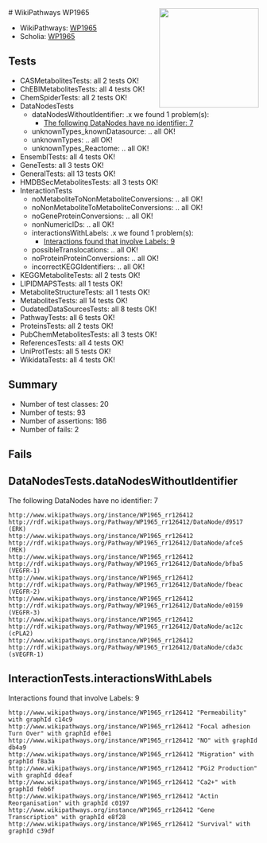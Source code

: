 <img style="float: right; width: 200px" src="https://upload.wikimedia.org/wikipedia/commons/thumb/8/83/Wplogo_with_text_500.png/640px-Wplogo_with_text_500.png" />
# WikiPathways WP1965

* WikiPathways: [WP1965](https://wikipathways.org/pathways/WP1965)
* Scholia: [WP1965](https://scholia.toolforge.org/wikipathways/WP1965)
## Tests
* CASMetabolitesTests: all 2 tests OK!
* ChEBIMetabolitesTests: all 4 tests OK!
* ChemSpiderTests: all 2 tests OK!
* DataNodesTests
    * dataNodesWithoutIdentifier: .x we found 1 problem(s):
        * [The following DataNodes have no identifier: 7](#d2d32fa6)
    * unknownTypes_knownDatasource: .. all OK!
    * unknownTypes: .. all OK!
    * unknownTypes_Reactome: .. all OK!
* EnsemblTests: all 4 tests OK!
* GeneTests: all 3 tests OK!
* GeneralTests: all 13 tests OK!
* HMDBSecMetabolitesTests: all 3 tests OK!
* InteractionTests
    * noMetaboliteToNonMetaboliteConversions: .. all OK!
    * noNonMetaboliteToMetaboliteConversions: .. all OK!
    * noGeneProteinConversions: .. all OK!
    * nonNumericIDs: .. all OK!
    * interactionsWithLabels: .x we found 1 problem(s):
        * [Interactions found that involve Labels: 9](#630d2680)
    * possibleTranslocations: .. all OK!
    * noProteinProteinConversions: .. all OK!
    * incorrectKEGGIdentifiers: .. all OK!
* KEGGMetaboliteTests: all 2 tests OK!
* LIPIDMAPSTests: all 1 tests OK!
* MetaboliteStructureTests: all 1 tests OK!
* MetabolitesTests: all 14 tests OK!
* OudatedDataSourcesTests: all 8 tests OK!
* PathwayTests: all 6 tests OK!
* ProteinsTests: all 2 tests OK!
* PubChemMetabolitesTests: all 3 tests OK!
* ReferencesTests: all 4 tests OK!
* UniProtTests: all 5 tests OK!
* WikidataTests: all 4 tests OK!


## Summary

* Number of test classes: 20
* Number of tests: 93
* Number of assertions: 186
* Number of fails: 2

## Fails

<a name="d2d32fa6" />

## DataNodesTests.dataNodesWithoutIdentifier

The following DataNodes have no identifier: 7
```
http://www.wikipathways.org/instance/WP1965_rr126412 http://rdf.wikipathways.org/Pathway/WP1965_rr126412/DataNode/d9517 (ERK)
http://www.wikipathways.org/instance/WP1965_rr126412 http://rdf.wikipathways.org/Pathway/WP1965_rr126412/DataNode/afce5 (MEK)
http://www.wikipathways.org/instance/WP1965_rr126412 http://rdf.wikipathways.org/Pathway/WP1965_rr126412/DataNode/bfba5 (VEGFR-1)
http://www.wikipathways.org/instance/WP1965_rr126412 http://rdf.wikipathways.org/Pathway/WP1965_rr126412/DataNode/fbeac (VEGFR-2)
http://www.wikipathways.org/instance/WP1965_rr126412 http://rdf.wikipathways.org/Pathway/WP1965_rr126412/DataNode/e0159 (VEGFR-3)
http://www.wikipathways.org/instance/WP1965_rr126412 http://rdf.wikipathways.org/Pathway/WP1965_rr126412/DataNode/ac12c (cPLA2)
http://www.wikipathways.org/instance/WP1965_rr126412 http://rdf.wikipathways.org/Pathway/WP1965_rr126412/DataNode/cda3c (sVEGFR-1)
```

<a name="630d2680" />

## InteractionTests.interactionsWithLabels

Interactions found that involve Labels: 9
```
http://www.wikipathways.org/instance/WP1965_rr126412 "Permeability" with graphId c14c9
http://www.wikipathways.org/instance/WP1965_rr126412 "Focal adhesion Turn Over" with graphId ef0e1
http://www.wikipathways.org/instance/WP1965_rr126412 "NO" with graphId db4a9
http://www.wikipathways.org/instance/WP1965_rr126412 "Migration" with graphId f8a3a
http://www.wikipathways.org/instance/WP1965_rr126412 "PGi2 Production" with graphId ddeaf
http://www.wikipathways.org/instance/WP1965_rr126412 "Ca2+" with graphId feb6f
http://www.wikipathways.org/instance/WP1965_rr126412 "Actin Reorganisation" with graphId c0197
http://www.wikipathways.org/instance/WP1965_rr126412 "Gene Transcription" with graphId e8f28
http://www.wikipathways.org/instance/WP1965_rr126412 "Survival" with graphId c39df
```

